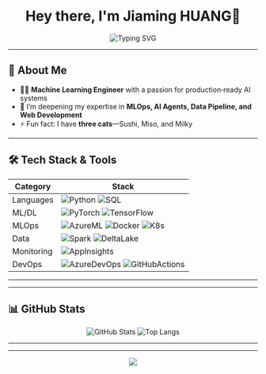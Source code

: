 <!-- Replace placeholders (e.g. YOUR_NAME, YOUR_USERNAME, YOUR_LINKEDIN, etc.) with your actual details -->

<h1 align="center">Hey there, I'm Jiaming HUANG👋</h1>

<p align="center">
  <img src="https://readme-typing-svg.demolab.com?font=Fira+Code&weight=500&size=24&pause=1000&color=00CADD&center=true&vCenter=true&width=435&lines=Machine+Learning+Engineer;Open+Source+Enthusiast;Lifelong+Learner" alt="Typing SVG"/>
</p>

---

## 🚀 About Me

- 🧑‍💻 **Machine Learning Engineer** with a passion for production‑ready AI systems
- 🌱 I’m deepening my expertise in **MLOps, AI Agents, Data Pipeline, and Web Development**
- ⚡ Fun fact: I have **three cats**—Sushi, Miso, and Milky 

---

## 🛠️ Tech Stack & Tools

| Category | Stack |
|----------|-------|
| Languages | ![Python](https://img.shields.io/badge/Python-3776AB?style=for-the-badge&logo=python&logoColor=white) ![SQL](https://img.shields.io/badge/SQL-4479A1?style=for-the-badge&logo=postgresql&logoColor=white) |
| ML/DL | ![PyTorch](https://img.shields.io/badge/PyTorch-EE4C2C?style=for-the-badge&logo=pytorch&logoColor=white) ![TensorFlow](https://img.shields.io/badge/TensorFlow-FF6F00?style=for-the-badge&logo=tensorflow&logoColor=white) |
| MLOps | ![AzureML](https://img.shields.io/badge/Azure_ML-0078D4?style=for-the-badge&logo=microsoftazure&logoColor=white) ![Docker](https://img.shields.io/badge/Docker-2496ED?style=for-the-badge&logo=docker&logoColor=white) ![K8s](https://img.shields.io/badge/Kubernetes-326CE5?style=for-the-badge&logo=kubernetes&logoColor=white) |
| Data | ![Spark](https://img.shields.io/badge/Apache_Spark-E25A1C?style=for-the-badge&logo=apachespark&logoColor=white) ![DeltaLake](https://img.shields.io/badge/Delta_Lake-00B3E6?style=for-the-badge&logo=databricks&logoColor=white) |
| Monitoring | ![AppInsights](https://img.shields.io/badge/Azure_Application_Insights-0078D4?style=for-the-badge&logo=microsoftazure&logoColor=white) |
| DevOps | ![AzureDevOps](https://img.shields.io/badge/Azure_DevOps-0078D4?style=for-the-badge&logo=azuredevops&logoColor=white) ![GitHubActions](https://img.shields.io/badge/GitHub_Actions-2088FF?style=for-the-badge&logo=githubactions&logoColor=white) |

---
<!--
## 💼 Highlight Projects

| Project | Summary | Tech |
|---------|---------|------|
| **Sales‑AI‑Insights** | Deployment‑ready pipeline that forecasts SKUs & recommends upsells. Saved 12% promo spend. | AzureML · PyTorch · FastAPI |
| **LLM‑Chat‑Toolkit** | Framework of advanced prompts & utils for domain‑specific chatbots; 4k ⭐️ on GitHub. | LangChain · OpenAI API |
| **GNN‑Social‑Graph** | Graph neural net detecting influencer clusters; accepted at KDD ‘24 poster. | PyTorch Geometric |

> **Tip:** Pin these repos so they appear at the top of your GitHub profile.
-->
---

## 📊 GitHub Stats

<div align="center">
  <img src="https://github-readme-stats.vercel.app/api?username=JiamingHuangHJM&show_icons=true&theme=default&hide_border=true" alt="GitHub Stats" />
  <img src="https://github-readme-stats.vercel.app/api/top-langs/?username=JiamingHuangHJM&layout=compact&hide_border=true&langs_count=8" alt="Top Langs" />
</div>

---
<!--
## 🤝 Connect with Me

[![LinkedIn](https://img.shields.io/badge/LinkedIn-0A66C2?style=for-the-badge&logo=linkedin&logoColor=white)](https://linkedin.com/in/YOUR_LINKEDIN) [![Email](https://img.shields.io/badge/Email-0078D4?style=for-the-badge&logo=microsoftoutlook&logoColor=white)](mailto:YOUR_EMAIL) [![Portfolio](https://img.shields.io/badge/Portfolio-FF5722?style=for-the-badge&logo=firefox&logoColor=white)](https://YOUR_PORTFOLIO_URL)

---

<details>
<summary>📜 <strong>Résumé & Certifications</strong></summary>

- 🗂️ **[Download My Résumé](https://example.com/resume.pdf)**
- 📜 AWS Certified ML – Specialty (2024)
- 📜 Azure Data Scientist Associate (2023)
- 📜 TensorFlow Developer Certificate (2022)

</details>
-->
---

<p align="center">
  <img src="https://capsule-render.vercel.app/api?type=waving&color=0A66C2&height=120&section=footer"/>
</p>

